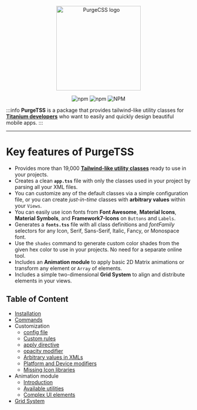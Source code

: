 <p align="center">
	<img src="https://codigomovil.mx/images/logotipo-purgetss-gris.svg" height="230" width="230" alt="PurgeCSS logo"/>
</p>

<div align="center">

![npm](https://img.shields.io/npm/dm/purgetss)
![npm](https://img.shields.io/npm/v/purgetss)
![NPM](https://img.shields.io/npm/l/purgetss)

</div>

:::info
**PurgeTSS** is a package that provides tailwind-like utility classes for **[Titanium developers](https://tidev.io/)** who want to easily and quickly design beautiful mobile apps.
:::

------

# Key features of PurgeTSS
- Provides more than 19,000 **[Tailwind-like utility classes](https://tailwindcss.com/)** ready to use in your projects.
- Creates a clean **`app.tss`** file with only the classes used in your project by parsing all your XML files.
- You can customize any of the default classes via a simple configuration file, or you can create *just-in-time* classes with **arbitrary values** within your `Views`.
- You can easily use icon fonts from **Font Awesome**, **Material Icons**, **Material Symbols**, and **Framework7-Icons** on `Buttons` and `Labels`.
- Generates a **`fonts.tss`** file with all class definitions and *fontFamily* selectors for any Icon, Serif, Sans-Serif, Italic, Fancy, or Monospace font.
- Use the `shades` command to generate custom color shades from the given hex color to use in your projects. No need for a separate online tool.
- Includes an **Animation module** to apply basic 2D Matrix animations or transform any element or `Array` of elements.
- Includes a simple two-dimensional **Grid System** to align and distribute elements in your views.

## Table of Content

- [Installation](docs/installation)
- [Commands](docs/commands)
- Customization
  - [config file](docs/customization/the-config-file)
  - [Custom rules](docs/customization/custom-rules)
  - [apply directive](docs/customization/the-apply-directive)
  - [opacity modifier](docs/customization/the-opacity-modifier)
  - [Arbitrary values in XMLs](docs/customization/arbitrary-values)
  - [Platform and Device modifiers](docs/customization/platform-and-device-modifiers)
  - [Missing Icon libraries](docs/customization/missing-icon-libraries)
- Animation module
  - [Introduction](docs/animation-module/introduction)
  - [Available utilities](docs/animation-module/available-utilities)
  - [Complex UI elements](docs/animation-module/complex-ui-elements)
- [Grid System](docs/grid-system)
